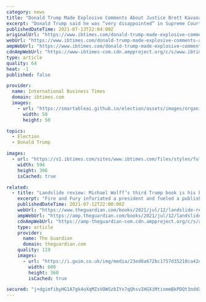 ```yaml
---
category: news
title: "Donald Trump Made Explosive Comments About Justice Brett Kavanaugh, Michael Wolff Book Claims"
excerpt: "Donald Trump said he was “very disappointed” in Supreme Court Justice Brett Kavanaugh and other officials for not voting to overturn the 2020 presidential election, Axios noted Tuesday from Michael Wolff's new book “Landslide."
publishedDateTime: 2021-07-13T22:04:00Z
originalUrl: "https://www.ibtimes.com/donald-trump-made-explosive-comments-about-justice-brett-kavanaugh-michael-wolff-book-3250996"
webUrl: "https://www.ibtimes.com/donald-trump-made-explosive-comments-about-justice-brett-kavanaugh-michael-wolff-book-3250996"
ampWebUrl: "https://www.ibtimes.com/donald-trump-made-explosive-comments-about-justice-brett-kavanaugh-michael-wolff-book-3250996?amp=1"
cdnAmpWebUrl: "https://www-ibtimes-com.cdn.ampproject.org/c/s/www.ibtimes.com/donald-trump-made-explosive-comments-about-justice-brett-kavanaugh-michael-wolff-book-3250996?amp=1"
type: article
quality: 64
heat: -1
published: false

provider:
  name: International Business Times
  domain: ibtimes.com
  images:
    - url: "https://smartableai.github.io/election/assets/images/organizations/ibtimes.com-50x50.jpg"
      width: 50
      height: 50

topics:
  - Election
  - Donald Trump

images:
  - url: "https://s1.ibtimes.com/sites/www.ibtimes.com/files/styles/full/public/2018/11/21/kavanaugh.jpg"
    width: 594
    height: 396
    isCached: true

related:
  - title: "Landslide review: Michael Wolff’s third Trump book is his best – and most alarming"
    excerpt: "Fire and Fury infuriated a president and fueled a publishing boom. Its latest sequel is required reading for anyone who fears for American democracy"
    publishedDateTime: 2021-07-12T22:00:00Z
    webUrl: "https://www.theguardian.com/books/2021/jul/12/landslide-review-michael-wolff-donald-trump-book-"
    ampWebUrl: "https://amp.theguardian.com/books/2021/jul/12/landslide-review-michael-wolff-donald-trump-book-"
    cdnAmpWebUrl: "https://amp-theguardian-com.cdn.ampproject.org/c/s/amp.theguardian.com/books/2021/jul/12/landslide-review-michael-wolff-donald-trump-book-"
    type: article
    provider:
      name: The Guardian
      domain: theguardian.com
    quality: 119
    images:
      - url: "https://i.guim.co.uk/img/media/23ed8a672bc1757d35210ca42d9100ee24e714ef/0_0_5117_3071/master/5117.jpg?width=300&quality=45&auto=format&fit=max&dpr=2&s=ae2f26daeaab1ee3f8c7ca35a37b8971"
        width: 600
        height: 360
        isCached: true

secured: "j+dgimfibyHG1A7gk4oXqMZsVOWSzbIYx7qQhsvIHGXiMtinmmBkPDQt3nddXHaVHMBAtoyWUZ0DN4FKIp8g0LGbenrJu71EeztGiSVzEFyFdsLcm+NhS6yV+Z9HnHpLGeWx0imdNqib99OezIeCw1GhhQLS9k3bkTPcdU6/QuPoTl0k8L0truI1YzweFwqfXFf8yezfdRfPZph3s0GEVtTwfit/4M6j7vVtfBqZrT1oU09Pm93UdJ6l1VyErvubH66NkQ6NA4xrco3flZ9HARmdnK2jv2K32F7tO8Y0EvpikoseCVA3vMQMf7ssPGOcHh48OnW1SJGcJiAvc1vuk98AZUPz50BbwR8YvvXT968=;ypLFpLVqP8+YAU4NJaWFcw=="
---
```


